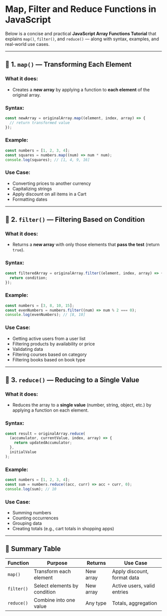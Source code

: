 # Map, Filter and Reduce Functions in JavaScript

Below is a concise and practical **JavaScript Array Functions Tutorial** that explains `map()`, `filter()`, and `reduce()` — along with syntax, examples, and real-world use cases.

---

## 🔹 1. `map()` — Transforming Each Element

### **What it does:**

- Creates a **new array** by applying a function to **each element** of the original array.

### **Syntax:**

```jsx
const newArray = originalArray.map((element, index, array) => {
  // return transformed value
});
```

### **Example:**

```jsx
const numbers = [1, 2, 3, 4];
const squares = numbers.map((num) => num * num);
console.log(squares); // [1, 4, 9, 16]
```

### **Use Case:**

- Converting prices to another currency
- Capitalizing strings
- Apply discount on all items in a Cart
- Formatting dates

---

## 🔹 2. `filter()` — Filtering Based on Condition

### **What it does:**

- Returns a **new array** with only those elements that **pass the test** (return `true`).

### **Syntax:**

```jsx
const filteredArray = originalArray.filter((element, index, array) => {
  return condition;
});
```

### **Example:**

```jsx
const numbers = [3, 8, 10, 15];
const evenNumbers = numbers.filter((num) => num % 2 === 0);
console.log(evenNumbers); // [8, 10]
```

### **Use Case:**

- Getting active users from a user list
- Filtering products by availability or price
- Validating data
- Filtering courses based on category
- Filtering books based on book type

---

## 🔹 3. `reduce()` — Reducing to a Single Value

### **What it does:**

- Reduces the array to a **single value** (number, string, object, etc.) by applying a function on each element.

### **Syntax:**

```jsx
const result = originalArray.reduce(
  (accumulator, currentValue, index, array) => {
    return updatedAccumulator;
  },
  initialValue
);
```

### **Example:**

```jsx
const numbers = [1, 2, 3, 4];
const sum = numbers.reduce((acc, curr) => acc + curr, 0);
console.log(sum); // 10
```

### **Use Case:**

- Summing numbers
- Counting occurrences
- Grouping data
- Creating totals (e.g., cart totals in shopping apps)

---

## 📌 Summary Table

| Function   | Purpose                      | Returns   | Use Case                    |
| ---------- | ---------------------------- | --------- | --------------------------- |
| `map()`    | Transform each element       | New array | Apply discount, format data |
| `filter()` | Select elements by condition | New array | Active users, valid entries |
| `reduce()` | Combine into one value       | Any type  | Totals, aggregation         |
